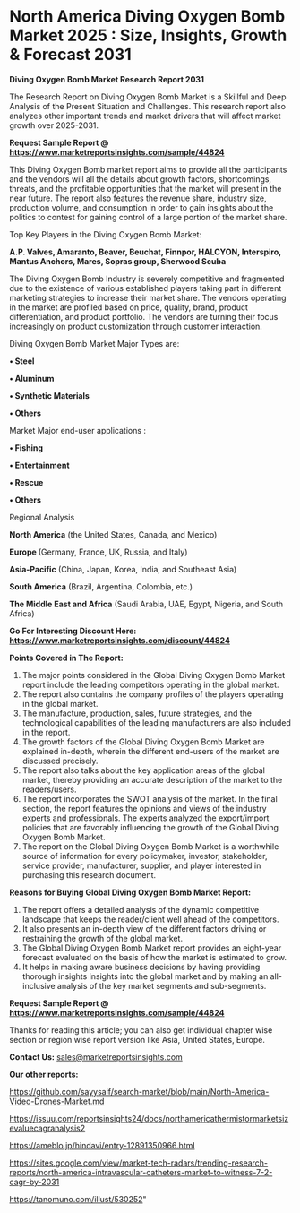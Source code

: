 # North America Diving Oxygen Bomb Market 2025 : Size, Insights, Growth & Forecast 2031

<strong>Diving Oxygen Bomb Market Research Report 2031</strong>

The Research Report on Diving Oxygen Bomb Market is a Skillful and Deep Analysis of the Present Situation and Challenges. This research report also analyzes other important trends and market drivers that will affect market growth over 2025-2031.

<strong>Request Sample Report @ <a href=https://www.marketreportsinsights.com/sample/44824>https://www.marketreportsinsights.com/sample/44824</a></strong>

This Diving Oxygen Bomb market report aims to provide all the participants and the vendors will all the details about growth factors, shortcomings, threats, and the profitable opportunities that the market will present in the near future. The report also features the revenue share, industry size, production volume, and consumption in order to gain insights about the politics to contest for gaining control of a large portion of the market share.

Top Key Players in the Diving Oxygen Bomb Market:

<strong>A.P. Valves, Amaranto, Beaver, Beuchat, Finnpor, HALCYON, Interspiro, Mantus Anchors, Mares, Sopras group, Sherwood Scuba</strong>

The Diving Oxygen Bomb Industry is severely competitive and fragmented due to the existence of various established players taking part in different marketing strategies to increase their market share. The vendors operating in the market are profiled based on price, quality, brand, product differentiation, and product portfolio. The vendors are turning their focus increasingly on product customization through customer interaction.

Diving Oxygen Bomb Market Major Types are:

<strong>•  Steel

•  Aluminum

•  Synthetic Materials

•  Others</strong>

Market Major end-user applications :

<strong>•  Fishing

•  Entertainment

•  Rescue

•  Others</strong>

Regional Analysis

</u><strong><b>North America</b></strong> (the United States, Canada, and Mexico)

<strong><b>Europe </b></strong>(Germany, France, UK, Russia, and Italy)

<strong><b>Asia-Pacific</b></strong> (China, Japan, Korea, India, and Southeast Asia)

<strong><b>South America</b></strong> (Brazil, Argentina, Colombia, etc.)

<strong><b>The Middle East and Africa</b></strong> (Saudi Arabia, UAE, Egypt, Nigeria, and South Africa)

<strong>Go For Interesting Discount Here: <a href=https://www.marketreportsinsights.com/discount/44824>https://www.marketreportsinsights.com/discount/44824</a></strong>

<strong>Points Covered in The Report:</strong>
<ol>
  <li>The major points considered in the Global Diving Oxygen Bomb Market report include the leading competitors operating in the global market.</li>
  <li>The report also contains the company profiles of the players operating in the global market.</li>
  <li>The manufacture, production, sales, future strategies, and the technological capabilities of the leading manufacturers are also included in the report.</li>
  <li>The growth factors of the Global Diving Oxygen Bomb Market are explained in-depth, wherein the different end-users of the market are discussed precisely.</li>
  <li>The report also talks about the key application areas of the global market, thereby providing an accurate description of the market to the readers/users.</li>
  <li>The report incorporates the SWOT analysis of the market. In the final section, the report features the opinions and views of the industry experts and professionals. The experts analyzed the export/import policies that are favorably influencing the growth of the Global Diving Oxygen Bomb Market.</li>
  <li>The report on the Global Diving Oxygen Bomb Market is a worthwhile source of information for every policymaker, investor, stakeholder, service provider, manufacturer, supplier, and player interested in purchasing this research document.</li>
</ol>
<strong>Reasons for Buying Global Diving Oxygen Bomb Market Report:</strong>

<ol>
  <li>The report offers a detailed analysis of the dynamic competitive landscape that keeps the reader/client well ahead of the competitors.</li>
  <li>It also presents an in-depth view of the different factors driving or restraining the growth of the global market.</li>
  <li>The Global Diving Oxygen Bomb Market report provides an eight-year forecast evaluated on the basis of how the market is estimated to grow.</li>
  <li>It helps in making aware business decisions by having providing thorough insights insights into the global market and by making an all-inclusive analysis of the key market segments and sub-segments.</li>
</ol>
<strong>Request Sample Report @ <a href=https://www.marketreportsinsights.com/sample/44824>https://www.marketreportsinsights.com/sample/44824</a></strong>


Thanks for reading this article; you can also get individual chapter wise section or region wise report version like Asia, United States, Europe.

<strong>Contact Us:</strong>
sales@marketreportsinsights.com

<strong>Our other reports:</strong>

<a href=https://github.com/sayysaif/search-market/blob/main/North-America-Video-Drones-Market.md>https://github.com/sayysaif/search-market/blob/main/North-America-Video-Drones-Market.md</a>

<a href=https://issuu.com/reportsinsights24/docs/northamericathermistormarketsizevaluecagranalysis2>https://issuu.com/reportsinsights24/docs/northamericathermistormarketsizevaluecagranalysis2</a>

<a href=https://ameblo.jp/hindavi/entry-12891350966.html>https://ameblo.jp/hindavi/entry-12891350966.html</a>

<a href=https://sites.google.com/view/market-tech-radars/trending-research-reports/north-america-intravascular-catheters-market-to-witness-7-2-cagr-by-2031>https://sites.google.com/view/market-tech-radars/trending-research-reports/north-america-intravascular-catheters-market-to-witness-7-2-cagr-by-2031</a>

<a href=https://tanomuno.com/illust/530252>https://tanomuno.com/illust/530252</a>"

